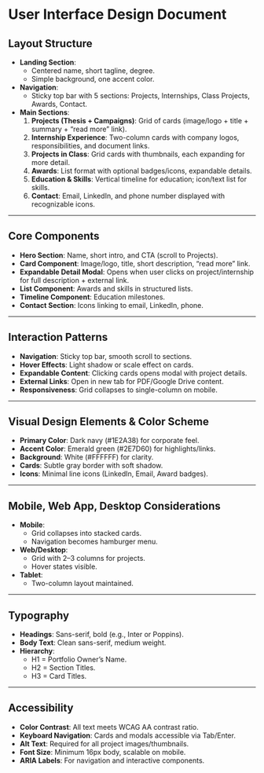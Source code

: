 # User Interface Design Document  

## Layout Structure  
- **Landing Section**:  
  - Centered name, short tagline, degree.  
  - Simple background, one accent color.  
- **Navigation**:  
  - Sticky top bar with 5 sections: Projects, Internships, Class Projects, Awards, Contact.  
- **Main Sections**:  
  1. **Projects (Thesis + Campaigns)**: Grid of cards (image/logo + title + summary + “read more” link).  
  2. **Internship Experience**: Two-column cards with company logos, responsibilities, and document links.  
  3. **Projects in Class**: Grid cards with thumbnails, each expanding for more detail.  
  4. **Awards**: List format with optional badges/icons, expandable details.  
  5. **Education & Skills**: Vertical timeline for education; icon/text list for skills.  
  6. **Contact**: Email, LinkedIn, and phone number displayed with recognizable icons.  

---

## Core Components  
- **Hero Section**: Name, short intro, and CTA (scroll to Projects).  
- **Card Component**: Image/logo, title, short description, “read more” link.  
- **Expandable Detail Modal**: Opens when user clicks on project/internship for full description + external link.  
- **List Component**: Awards and skills in structured lists.  
- **Timeline Component**: Education milestones.  
- **Contact Section**: Icons linking to email, LinkedIn, phone.  

---

## Interaction Patterns  
- **Navigation**: Sticky top bar, smooth scroll to sections.  
- **Hover Effects**: Light shadow or scale effect on cards.  
- **Expandable Content**: Clicking cards opens modal with project details.  
- **External Links**: Open in new tab for PDF/Google Drive content.  
- **Responsiveness**: Grid collapses to single-column on mobile.  

---

## Visual Design Elements & Color Scheme  
- **Primary Color**: Dark navy (#1E2A38) for corporate feel.  
- **Accent Color**: Emerald green (#2E7D60) for highlights/links.  
- **Background**: White (#FFFFFF) for clarity.  
- **Cards**: Subtle gray border with soft shadow.  
- **Icons**: Minimal line icons (LinkedIn, Email, Award badges).  

---

## Mobile, Web App, Desktop Considerations  
- **Mobile**:  
  - Grid collapses into stacked cards.  
  - Navigation becomes hamburger menu.  
- **Web/Desktop**:  
  - Grid with 2–3 columns for projects.  
  - Hover states visible.  
- **Tablet**:  
  - Two-column layout maintained.  

---

## Typography  
- **Headings**: Sans-serif, bold (e.g., Inter or Poppins).  
- **Body Text**: Clean sans-serif, medium weight.  
- **Hierarchy**:  
  - H1 = Portfolio Owner’s Name.  
  - H2 = Section Titles.  
  - H3 = Card Titles.  

---

## Accessibility  
- **Color Contrast**: All text meets WCAG AA contrast ratio.  
- **Keyboard Navigation**: Cards and modals accessible via Tab/Enter.  
- **Alt Text**: Required for all project images/thumbnails.  
- **Font Size**: Minimum 16px body, scalable on mobile.  
- **ARIA Labels**: For navigation and interactive components.  
